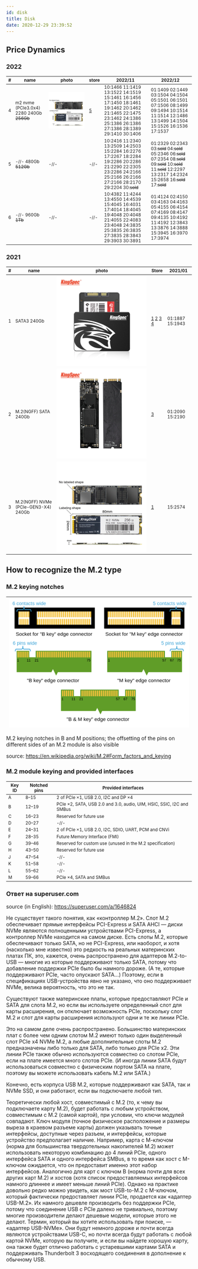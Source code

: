 ```yaml
---
id: disk
title: Disk
date: 2020-12-29 23:39:52
---
```


## Price Dynamics

### 2022

<small class="tab-img-w-200 col-w-0">

| # | name | photo | store | 2022/11 | 2022/12 |
| --- | --- | --- | --- | --- | --- |
| 4 | m2 nvme (PCIe3.0x4) 2280 240Gb ~~256Gb~~ | [![XrayDisk-M-2-SSD-M2-256-PCIe-NVME-128-512](img/XrayDisk-M-2-SSD-M2-256-PCIe-NVME-128-512.webp)](img/XrayDisk-M-2-SSD-M2-256-PCIe-NVME-128-512.webp) | [5](https://aliexpress.ru/item/4000956226768.html 'Xraydisk Official Store') | 10:1466 11:1419 13:1522 14:1519 15:1461 16:1456 17:1450 18:1461 19:1462 20:1462 21:1465 22:1475 23:1462 24:1386 25:1386 26:1386 27:1386 28:1389 29:1410 30:1406 | 01:1409 02:1449 03:1504 04:1504 05:1501 06:1501 07:1506 08:1499 09:1494 10:1514 11:1514 12:1486 13:1499 14:1504 15:1526 16:1536 17:1537 |
| 5 | -//- 480Gb ~~512Gb~~ | -//- | -//- | 10:2416 11:2340 13:2509 14:2503 15:2284 16:2276 17:2267 18:2284 19:2286 20:2286 21:2290 22:2305 23:2286 24:2166 25:2166 26:2166 27:2166 28:2170 29:2204 30:~~sold~~ | 01:2329 02:2343 03:~~sold~~ 04:~~sold~~ 05:2346 06:~~sold~~ 07:2354 08:~~sold~~ 09:~~sold~~ 10:~~sold~~ 11:~~sold~~ 12:2297 13:2317 14:2324 15:2658 16:~~sold~~ 17:~~sold~~ |
| 6 | -//- 960Gb ~~1Tb~~ | -//- | -//- | 10:4382 11:4244 13:4550 14:4539 15:4045 16:4031 17:4014 18:4045 19:4048 20:4048 21:4055 22:4083 23:4048 24:3835 25:3835 26:3835 27:3835 28:3843 29:3903 30:3891 | 01:4124 02:4150 03:4163 04:4163 05:4155 06:4154 07:4169 08:4147 09:4135 10:4192 11:4192 12:3843 13:3876 14:3888 15:3945 16:3970 17:3974 |

</small>

### 2021

<small class="tab-img-w-100 col-w-0">

| # | name | photo | Store | 2021/01 |
| --- | --- | --- | --- | --- |
| 1 | SATA3 240Gb | [![KingSpec-2-5-SATA3-128-256-512-SSD-HDD-SATA-III-120-240-480](img/KingSpec-2-5-SATA3-128-256-512-SSD-HDD-SATA-III-120-240-480.webp)](img/KingSpec-2-5-SATA3-128-256-512-SSD-HDD-SATA-III-120-240-480.webp) | [1](https://aliexpress.ru/item/32958542268.html 'KingSpec Factory Store') [2](https://aliexpress.ru/item/4001289893938.html 'KingSpec SSD store') [3](https://aliexpress.ru/item/32595324956.html 'KingSpec Official Store') [4](https://aliexpress.ru/item/32619568729.html 'Computer&SSD Storage Factory Store') | 01:1887 15:1943 |
| 2 | M.2(NGFF) SATA 240Gb | [![KingSpec-M2-2280-SSD-M-2-SATA-128-256-512-1-HDD-120-240-NGFF-SSD](img/KingSpec-M2-2280-SSD-M-2-SATA-128-256-512-1-HDD-120-240-NGFF-SSD.webp)](img/KingSpec-M2-2280-SSD-M-2-SATA-128-256-512-1-HDD-120-240-NGFF-SSD.webp) | [3](https://aliexpress.ru/item/32364627961.html 'KingSpec Official Store') | 01:2090 15:2190 |
| 3 | M.2(NGFF) NVMe (PCIe-GEN3-X4) 240Gb | [![XrayDisk-M-2-SSD-M2-256-PCIe-NVME-128-512](img/XrayDisk-M-2-SSD-M2-256-PCIe-NVME-128-512.webp)](img/XrayDisk-M-2-SSD-M2-256-PCIe-NVME-128-512.webp) | [1](https://aliexpress.ru/item/32958542268.html 'KingSpec Factory Store') | 15:2574 |

</small>

## How to recognize the M.2 type

### M.2 keying notches

<div style={{maxWidth: '500px'}} class="invert">

| [![M2_Edge_Connector_Keying](img/M2_Edge_Connector_Keying.svg.png)](img/M2_Edge_Connector_Keying.svg.png) |
| --- |

</div>

M.2 keying notches in B and M positions; the offsetting of the pins on different sides of an M.2 module is also visible

source: https://en.wikipedia.org/wiki/M.2#Form_factors_and_keying

### M.2 module keying and provided interfaces

<small>

| Key ID | Notched pins | Provided interfaces |
| --- | --- | --- |
| A | 8–15 | 2 of PCIe ×1, USB 2.0, I2C and DP ×4 |
| B | 12–19 | PCIe ×2, SATA, USB 2.0 and 3.0, audio, UIM, HSIC, SSIC, I2C and SMBus |
| C | 16–23 | Reserved for future use |
| D | 20–27 | -//- |
| E | 24–31 | 2 of PCIe ×1, USB 2.0, I2C, SDIO, UART, PCM and CNVi |
| F | 28–35 | Future Memory Interface (FMI) |
| G | 39–46 | Reserved for custom use (unused in the M.2 specification) |
| H | 43–50 | Reserved for future use |
| J | 47–54 | -//- |
| K | 51–58 | -//- |
| L | 55–62 | -//- |
| M | 59–66 | PCIe ×4, SATA and SMBus |

</small>

### Ответ на superuser.com

source (in English): https://superuser.com/a/1646824

Не существует такого понятия, как «контроллер M.2». Слот M.2 обеспечивает прямые интерфейсы PCI-Express и SATA AHCI — диски NVMe являются полноценными устройствами PCI-Express, а контроллер NVMe находится на самом диске. Есть слоты M.2, которые обеспечивают только SATA, но не PCI-Express, или наоборот, и хотя (насколько мне известно) это редкость на реальных материнских платах ПК, это, кажется, очень распространено для адаптеров M.2-to-USB — многие из которые поддерживают только SATA, потому что добавление поддержки PCIe было бы намного дороже. (А те, которые поддерживают PCIe, часто опускают SATA...) Поэтому, если в спецификациях USB-устройства явно не указано, что оно поддерживает NVMe, велика вероятность, что это не так.

Существуют также материнские платы, которые предоставляют PCIe и SATA для слота M.2, но если вы используете определенный слот для карты расширения, он отключает возможность PCIe, поскольку слот M.2 и слот для карты расширения используют одни и те же линии PCIe.

Это на самом деле очень распространено. Большинство материнских плат с более чем одним слотом M.2 имеют только один выделенный слот PCIe x4 NVMe M.2, а любые дополнительные слоты M.2 предназначены либо только для SATA, либо только для PCIe x2. Эти линии PCIe также обычно используются совместно со слотом PCIe, если на плате имеется много слотов PCIe. (И иногда линии SATA будут использоваться совместно с физическим портом SATA на плате, поэтому вы можете использовать кабель M.2 или SATA.)

Конечно, есть корпуса USB M.2, которые поддерживают как SATA, так и NVMe SSD, и они работают, если вы подключаете любой тип.

Теоретически любой хост, совместимый с M.2 (то, к чему вы подключаете карту M.2), будет работать с любым устройством, совместимым с M.2 (самой картой), при условии, что ключи модулей совпадают. Ключ модуля (точное физическое расположение и размеры выреза в краевом разъеме карты) должен указывать точные интерфейсы, доступные через разъем, и интерфейсы, которые устройство предполагает наличие. Например, карта с М-ключом (норма для большинства твердотельных накопителей M.2) может использовать некоторую комбинацию до 4 линий PCIe, одного интерфейса SATA и одного интерфейса SMBus, в то время как хост с М-ключом ожидается, что он предоставит именно этот набор интерфейсов. Аналогично для карт с ключом B (норма почти для всех других карт M.2) и хостов (хотя список предоставляемых интерфейсов намного длиннее и имеет меньше линий PCIe). Однако на практике довольно редко можно увидеть, как мост USB-to-M.2 с M-ключом, который фактически предоставляет линии PCIe, продается как «адаптер USB-M.2». Их намного дешевле производить без поддержки PCIe, потому что соединение USB с PCIe далеко не тривиально, поэтому многие производители делают дешевые модели, которые этого не делают. Термин, который вы хотите использовать при поиске, — «адаптер USB-NVMe». Они будут немного дороже и почти всегда являются устройствами USB-C, но почти всегда будут работать с любой картой NVMe, которую вы получите, и если вы найдете хорошую карту, она также будет отлично работать с устаревшими картами SATA и поддерживать Thunderbolt 3 восходящего соединения в дополнение к обычному USB.
